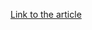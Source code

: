 [Link to the article](https://0xc0decafe.com/2020/12/28/never-upload-ransomware-samples-to-the-internet/)
